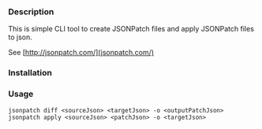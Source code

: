 ### Description

This is simple CLI tool to create JSONPatch files and apply JSONPatch files to json.

See [http://jsonpatch.com/](jsonpatch.com/)

### Installation

### Usage

`jsonpatch diff <sourceJson> <targetJson> -o <outputPatchJson>`
`jsonpatch apply <sourceJson> <patchJson> -o <targetJson>`
